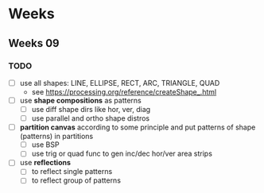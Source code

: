 # Weeks

## Weeks 09

### TODO

- [ ] use all shapes: LINE, ELLIPSE, RECT, ARC, TRIANGLE, QUAD
    - see https://processing.org/reference/createShape_.html
- [ ] use **shape compositions** as patterns
	- [ ] use diff shape dirs like hor, ver, diag
	- [ ] use parallel and ortho shape distros
- [ ] **partition canvas** according to some principle and put patterns of shape (patterns) in partitions
	- [ ] use BSP
	- [ ] use trig or quad func to gen inc/dec hor/ver area strips
- [ ] use **reflections**
	- [ ] to reflect single patterns
	- [ ] to reflect group of patterns

